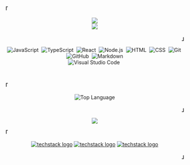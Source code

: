 
 <p align="left"><strong><samp>「</samp></strong></p>
    <div align="center">
      <image src="https://readme-typing-svg.herokuapp.com?font=Iosevka&size=18&color=21FFB5&center=true&width=410&height=90&lines=Web+Developer">  
       </div>
<div align="center"> 
      <image src="https://readme-typing-svg.herokuapp.com?font=Iosevka&size=18&color=45A1ED&center=true&width=410&height=90&lines=React+~+NodeJs+~+Deno+with+TS">  
   </p>
<p align="right"><strong><samp>」</samp></strong></p>


<div align="center">

  ![JavaScript](https://img.shields.io/badge/-JavaScript-05122A?style=flat&logo=javascript)&nbsp;
  ![TypeScript](https://img.shields.io/badge/-typescript-05122A?style=flat&logo=typescript&logoColor=ooffff)&nbsp;
  ![React](https://img.shields.io/badge/-React-05122A?style=flat&logo=react)&nbsp;
  ![Node.js](https://img.shields.io/badge/-Node.js-05122A?style=flat&logo=node.js)&nbsp;
  ![HTML](https://img.shields.io/badge/-HTML-05122A?style=flat&logo=HTML5)&nbsp;
  ![CSS](https://img.shields.io/badge/-CSS-05122A?style=flat&logo=CSS3&logoColor=1572B6)&nbsp;
  ![Git](https://img.shields.io/badge/-Git-05122A?style=flat&logo=git)&nbsp;
  ![GitHub](https://img.shields.io/badge/-GitHub-05122A?style=flat&logo=github)&nbsp;
  ![Markdown](https://img.shields.io/badge/-Markdown-05122A?style=flat&logo=markdown)\
  ![Visual Studio Code](https://img.shields.io/badge/-Visual%20Studio%20Code-05122A?style=flat&logo=visual-studio-code&logoColor=007ACC)&nbsp;

</div>
<br />

<div align="center">
<p align="left"><strong><samp>「</samp></strong></p>
            <img alt="Top Language" src="https://github-readme-stats.vercel.app/api/top-langs/?username=iamDavidev&layout=compact&hide_border=true&theme=nord"/>
            <p align="right"><strong><samp>」</samp></strong></p>
</div>
       
       
![](https://activity-graph.herokuapp.com/graph?username=iamdavidev&theme=one-dark)

<div align="center" background="#fff">
   <p align="left"><strong><samp>「</samp></strong></p>
   
[![techstack logo](https://readme-components.vercel.app/api?component=logo&logo=twitter&text=Twitter&animation=spin&fill=1DA1F2)](https://twitter.com/iamDavidev_)
[![techstack logo](https://readme-components.vercel.app/api?component=logo&logo=linkedin&text=LinkIn&animation=spin&fill=162636)](https://www.linkedin.com/in/iamdavidev/)
[![techstack logo](https://readme-components.vercel.app/api?component=logo&logo=instagram&text=Intagram&animation=spin&fill=c13584)](https://www.instagram.com/david.lezam.io/)
   
  <p align="right"><strong><samp>」</samp></strong></p>
</div>
